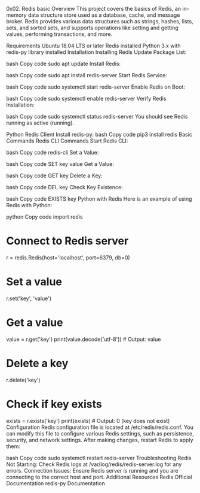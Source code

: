 0x02. Redis basic
Overview
This project covers the basics of Redis, an in-memory data structure store used as a database, cache, and message broker. Redis provides various data structures such as strings, hashes, lists, sets, and sorted sets, and supports operations like setting and getting values, performing transactions, and more.

Requirements
Ubuntu 18.04 LTS or later
Redis installed
Python 3.x with redis-py library installed
Installation
Installing Redis
Update Package List:

bash
Copy code
sudo apt update
Install Redis:

bash
Copy code
sudo apt install redis-server
Start Redis Service:

bash
Copy code
sudo systemctl start redis-server
Enable Redis on Boot:

bash
Copy code
sudo systemctl enable redis-server
Verify Redis Installation:

bash
Copy code
sudo systemctl status redis-server
You should see Redis running as active (running).

Python Redis Client
Install redis-py:
bash
Copy code
pip3 install redis
Basic Commands
Redis CLI Commands
Start Redis CLI:

bash
Copy code
redis-cli
Set a Value:

bash
Copy code
SET key value
Get a Value:

bash
Copy code
GET key
Delete a Key:

bash
Copy code
DEL key
Check Key Existence:

bash
Copy code
EXISTS key
Python with Redis
Here is an example of using Redis with Python:

python
Copy code
import redis

# Connect to Redis server
r = redis.Redis(host='localhost', port=6379, db=0)

# Set a value
r.set('key', 'value')

# Get a value
value = r.get('key')
print(value.decode('utf-8'))  # Output: value

# Delete a key
r.delete('key')

# Check if key exists
exists = r.exists('key')
print(exists)  # Output: 0 (key does not exist)
Configuration
Redis configuration file is located at /etc/redis/redis.conf. You can modify this file to configure various Redis settings, such as persistence, security, and network settings. After making changes, restart Redis to apply them:

bash
Copy code
sudo systemctl restart redis-server
Troubleshooting
Redis Not Starting: Check Redis logs at /var/log/redis/redis-server.log for any errors.
Connection Issues: Ensure Redis server is running and you are connecting to the correct host and port.
Additional Resources
Redis Official Documentation
redis-py Documentation

